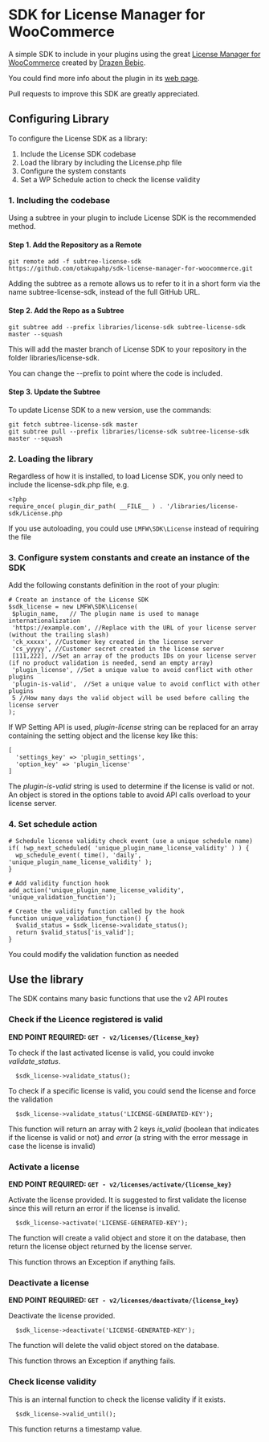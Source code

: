 # SDK for License Manager for WooCommerce
A simple SDK to include in your plugins using the great [License Manager for WooCommerce](https://github.com/drazenbebic/license-manager-for-woocommerce) created by [Drazen Bebic](https://github.com/drazenbebic).

You could find more info about the plugin in its [web page](https://www.licensemanager.at/).

Pull requests to improve this SDK are greatly appreciated.

## Configuring Library

To configure the License SDK as a library:

 1. Include the License SDK codebase
 2. Load the library by including the License.php file
 3. Configure the system constants
 4. Set a WP Schedule action to check the license validity

### 1. Including the codebase

Using a subtree in your plugin to include License SDK is the recommended method.

#### Step 1. Add the Repository as a Remote

```
git remote add -f subtree-license-sdk https://github.com/otakupahp/sdk-license-manager-for-woocommerce.git
```

Adding the subtree as a remote allows us to refer to it in a short form via the name subtree-license-sdk, instead of the full GitHub URL.

#### Step 2. Add the Repo as a Subtree

```
git subtree add --prefix libraries/license-sdk subtree-license-sdk master --squash
```

This will add the master branch of License SDK to your repository in the folder libraries/license-sdk.

You can change the --prefix to point where the code is included.

#### Step 3. Update the Subtree

To update License SDK to a new version, use the commands:

```
git fetch subtree-license-sdk master
git subtree pull --prefix libraries/license-sdk subtree-license-sdk master --squash
```

### 2. Loading the library

Regardless of how it is installed, to load License SDK, you only need to include the license-sdk.php file, e.g.

```
<?php
require_once( plugin_dir_path( __FILE__ ) . '/libraries/license-sdk/License.php
```

If you use autoloading, you could use `LMFW\SDK\License` instead of requiring the file

### 3. Configure system constants and create an instance of the SDK

Add the following constants definition in the root of your plugin:

```
# Create an instance of the License SDK
$sdk_license = new LMFW\SDK\License( 
 $plugin_name,   // The plugin name is used to manage internationalization
 'https://example.com', //Replace with the URL of your license server (without the trailing slash)
 'ck_xxxxx', //Customer key created in the license server
 'cs_yyyyy', //Customer secret created in the license server
 [111,222], //Set an array of the products IDs on your license server (if no product validation is needed, send an empty array)
 'plugin_license', //Set a unique value to avoid conflict with other plugins
 'plugin-is-valid',  //Set a unique value to avoid conflict with other plugins
 5 //How many days the valid object will be used before calling the license server
);
```

If WP Setting API is used, *plugin-license* string can be replaced for an array containing the setting object and the license key like this:

```
[
  'settings_key' => 'plugin_settings',
  'option_key' => 'plugin_license'
]
```

The *plugin-is-valid* string is used to determine if the license is valid or not. An object is stored in the options table to avoid API calls overload to your license server. 

### 4. Set schedule action

```
# Schedule license validity check event (use a unique schedule name)
if( !wp_next_scheduled( 'unique_plugin_name_license_validity' ) ) {
  wp_schedule_event( time(), 'daily', 'unique_plugin_name_license_validity' );
}

# Add validity function hook
add_action('unique_plugin_name_license_validity', 'unique_validation_function');

# Create the validity function called by the hook
function unique_validation_function() {
  $valid_status = $sdk_license->validate_status();
  return $valid_status['is_valid'];
}
```

You could modify the validation function as needed

## Use the library

The SDK contains many basic functions that use the v2 API routes

### Check if the Licence registered is valid

**END POINT REQUIRED: `GET - v2/licenses/{license_key}`**

To check if the last activated license is valid, you could invoke *validate_status*.

```
  $sdk_license->validate_status();
```

To check if a specific license is valid, you could send the license and force the validation

```
  $sdk_license->validate_status('LICENSE-GENERATED-KEY');
```

This function will return an array with 2 keys *is_valid* (boolean that indicates if the license is valid or not) and *error* (a string with the error message in case the license is invalid)


### Activate a license

**END POINT REQUIRED: `GET - v2/licenses/activate/{license_key}`**

Activate the license provided. It is suggested to first validate the license since this will return an error if the license is invalid.

```
  $sdk_license->activate('LICENSE-GENERATED-KEY');
```

The function will create a valid object and store it on the database, then return the license object returned by the license server.

This function throws an Exception if anything fails.

### Deactivate a license

**END POINT REQUIRED: `GET - v2/licenses/deactivate/{license_key}`**

Deactivate the license provided.

```
  $sdk_license->deactivate('LICENSE-GENERATED-KEY');
```

The function will delete the valid object stored on the database.

This function throws an Exception if anything fails.

### Check license validity

This is an internal function to check the license validity if it exists.

```
  $sdk_license->valid_until();
```

This function returns a timestamp value.
